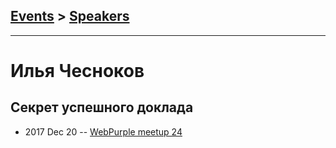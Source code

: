 ## [Events](../README.md) > [Speakers](../speakers.md)
---

# Илья Чесноков

## Секрет успешного доклада
- 2017 Dec 20 -- [WebPurple meetup 24](https://youtu.be/amkV3KRyw28?t=1145)    
